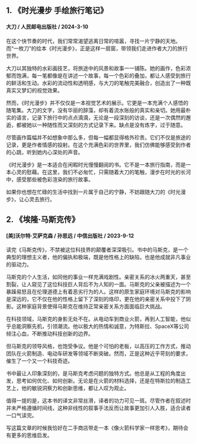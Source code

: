## **1. 《时光漫步 手绘旅行笔记》**

#### 大刀 / 人民邮电出版社 / 2024-3-10

在这个快节奏的时代，我们常常渴望逃离日常的喧嚣，寻找一片宁静的天地。而“一枚刀”的绘本《时光漫步》，正是这样一扇窗，带领我们走进作者大刀的旅行世界。

大刀以其独特的水彩画技艺，将旅途中的风景和故事一一铺陈。她的画作，色彩浓郁而饱满，每一笔都像是在讲述一个故事，每一个色彩的叠加，都让人感受到旅行的鲜活和生动。水彩的流动性和透明感，与大刀的笔触完美融合，创造出了一种既真实又梦幻的视觉效果。

然而，《时光漫步》并不仅仅是一本视觉艺术的展示。它更是一本充满个人感悟的随笔集。大刀的文字，没有华丽的辞藻，却有着流水账般的真实和亲切。她用最朴实的语言，记录下旅行中的点点滴滴，无论是一段深刻的访谈，还是一次偶然的邂逅，都被她以一种随性而又深刻的方式记录下来。缺点是没有炼字，过于随意。

尽管画作篇幅并不如想象中那么多，但每一幅都显得格外珍贵。它们不仅是旅途的记录，更是作者情感的投射。在这个充满色彩的世界里，我们仿佛能够感受到作者的心跳，听到她内心深处的声音。

《时光漫步》是一本适合在闲暇时光慢慢翻阅的书。它不是一本旅行指南，而是一本心灵的慰藉。在这里，我们不必匆忙，只需随着大刀的笔触，漫步在时光的长河中，感受那些被色彩渲染的旅行故事。

如果你也想在忙碌的生活中找到一片属于自己的宁静，不妨跟随大刀的《时光漫步》，让心灵去旅行。

## 2. 《埃隆·马斯克传》  
#### [美]沃尔特·艾萨克森 / 孙思远 / 中信出版社 / 2023-9-12

读完《马斯克传》，不禁被这位科技界的颠覆者深深吸引。书中的马斯克，是一个典型的理想主义者，他的偏执和极端，既是他性格上的缺陷，也是他成就非凡事业的驱动力。

马斯克的个人生活，如同他的事业一样充满戏剧性。亲密关系的冰火两重天，甚至割裂，让人窥见了这位科技巨人背后不为人知的一面。马斯克的父亲被描述为一个暴躁易怒且在伦理道德上有着恶劣行为的人。这样的原生家庭环境对马斯克的影响是深远的，它不仅在他的性格上留下了深刻的烙印，更在他的亲密关系中投下了阴影。这种家庭背景使得马斯克在维持正常亲密关系方面面临巨大挑战。

在科技领域，马斯克的身影无处不在。从电动车到商业火箭，再到人工智能，他似乎总能洞察先机，引领潮流。他以极大的热情和诚意，为特斯拉、SpaceX等公司倾注心血，不断推动科技创新的边界。

但马斯克的领导风格，也饱受争议。他是个可怕的老板，以高压的工作方式，推动团队在火箭制造、电动车研发等领域不断突破。然而，正是这种近乎苛刻的要求，催生了一个又一个科技奇迹。

书中最让人印象深刻的，是马斯克考虑问题的独特方式。他总是从工程的角度出发，思考如何优化、如何创新。无论是在火箭的材料选择，还是在特斯拉的制造工艺上，他的敏锐洞察力和创新思维，都让人叹为观止。

值得一提的是，这本书的译文非常丝滑，译者的功力可见一斑。尽管作者在叙述时并未严格遵循时间线，这种非线性的叙事手法反而让故事更加引人入胜，适合读者一口气读完。

写这篇文章的时候我恰好在二手商店带走一本《像火箭科学家一样思考》，期待会有更多的思维启发。
